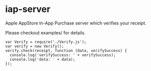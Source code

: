 iap-server
===========

Apple AppStore In-App Purchase server which verifies your receipt.

Please checkout examples/ for details.

```
var Verify = require('./Verify.js');
var verify = new Verify();
verify.check(receipt, function (data, verifySuccess) {
  console.log('verifySuccess: ' + verifySuccess);
  console.log('data: ' + data);
});
```
